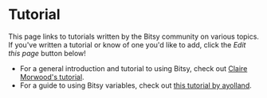 # Tutorial

This page links to tutorials written by the Bitsy community on various topics. If you've written a tutorial or know of one you'd like to add, click the *Edit this page* button below!

- For a general introduction and tutorial to using Bitsy, check out [Claire Morwood's tutorial](https://www.shimmerwitch.space/bitsyTutorial.html).
- For a guide to using Bitsy variables, check out [this tutorial by ayolland](https://ayolland.itch.io/trevor/devlog/29520/bitsy-variables-a-tutorial).